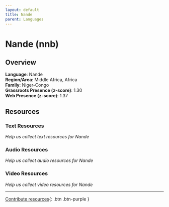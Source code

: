 ```yaml
---
layout: default
title: Nande
parent: Languages
---
```


# Nande (nnb)

## Overview

**Language**: Nande  
**Region/Area**: Middle Africa, Africa  
**Family**: Niger-Congo  
**Grassroots Presence (z-score)**: 1.30  
**Web Presence (z-score)**: 1.37  

## Resources

### Text Resources
*Help us collect text resources for Nande*

### Audio Resources
*Help us collect audio resources for Nande*

### Video Resources
*Help us collect video resources for Nande*

---

[Contribute resources](https://forms.office.com/e/1SfLJx3u1r){: .btn .btn-purple }

